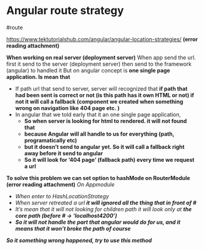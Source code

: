 # Angular route strategy
#route 

https://www.tektutorialshub.com/angular/angular-location-strategies/
 **(error reading attachment)**

**When working on real server (deployment server)**
When app send the url. first it send to the server (deployment server) then send to the framework (angular) to handled it 
But on angular concept is **one single page application. Is mean that**
- If path url that send to server, server will recognized that **if path that had been sent is correct or not (is this path has it own HTML or not) if not it will call a fallback (component we created when something wrong on navigation like 404 page etc. )**
- In angular that we told early that it an one single page application, 
	- **So when server is looking for html to rendered. it will not found that** 
	- **because Angular will all handle to us for everything (path, programatically etc)** 
	- **but it doesn’t send to angular yet. So it will call a fallback right away before it send to angular** 
	- **So it will look for ‘404 page’ (fallback path) every time we request a url**

**To solve this problem we can set option to hashMode on RouterModule**
 **(error reading attachment)**
*On Appmodule*

- *When enter to HashLocationStrategy*
- *When server retreated a url* ***it will ignored all the thing that in front of #*** 
- *It’s mean that it will not looking for children path it will look only at* ***the core path (before # -> ‘localhost4200’)***
- ***So it will not handle the part that angular would do for us, and it means that it won’t broke the path of course***


***So it something wrong happened, try to use this method***